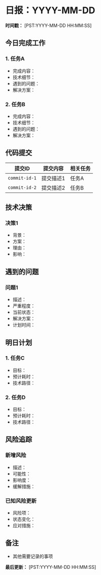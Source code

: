 # 日报：YYYY-MM-DD

**时间戳：** [PST:YYYY-MM-DD HH:MM:SS]

## 今日完成工作

### 1. 任务A
- 完成内容：
- 技术细节：
- 遇到的问题：
- 解决方案：

### 2. 任务B
- 完成内容：
- 技术细节：
- 遇到的问题：
- 解决方案：

## 代码提交

| 提交ID | 提交内容 | 相关任务 |
|--------|----------|----------|
| `commit-id-1` | 提交描述1 | 任务A |
| `commit-id-2` | 提交描述2 | 任务B |

## 技术决策

### 决策1
- 背景：
- 方案：
- 理由：
- 影响：

## 遇到的问题

### 问题1
- 描述：
- 严重程度：
- 当前状态：
- 解决方案：
- 计划时间：

## 明日计划

### 1. 任务C
- 目标：
- 预计耗时：
- 技术路径：

### 2. 任务D
- 目标：
- 预计耗时：
- 技术路径：

## 风险追踪

### 新增风险
- 描述：
- 可能性：
- 影响度：
- 缓解措施：

### 已知风险更新
- 风险项：
- 状态变化：
- 应对措施：

## 备注
- 其他需要记录的事项

**最后更新：** [PST:YYYY-MM-DD HH:MM:SS] 